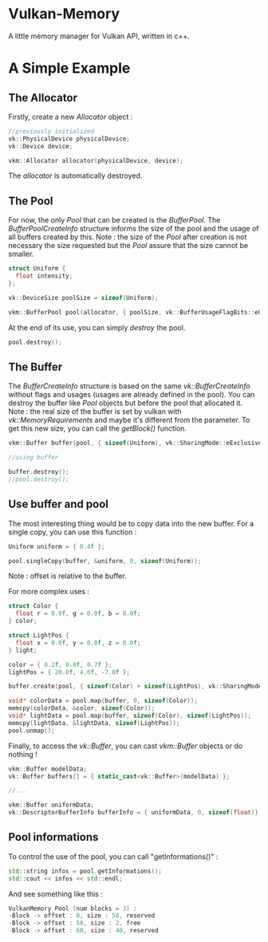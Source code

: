 # Vulkan-Memory
A little memory manager for Vulkan API, written in c++.

# A Simple Example
## The Allocator
Firstly, create a new *Allocator* object :
```c++
//previously initialized
vk::PhysicalDevice physicalDevice;
vk::Device device;

vkm::Allocator allocator(physicalDevice, device);
```
The *allocator* is automatically destroyed.

## The Pool
For now, the only *Pool* that can be created is the *BufferPool*. The *BufferPoolCreateInfo* structure informs the size of the pool and the usage of all buffers created by this.
Note : the size of the *Pool* after creation is not necessary the size requested but the *Pool* assure that the size cannot be smaller.
```c++
struct Uniform {
  float intensity;
};

vk::DeviceSize poolSize = sizeof(Uniform);

vkm::BufferPool pool(allocator, { poolSize, vk::BufferUsageFlagBits::eUniformBuffer }, vk::MemoryPropertyFlagBits::eHostVisible |  vk::MemoryPropertyFlagBits::eHostCoherent);
```
At the end of its use, you can simply *destroy* the pool.
```c++
pool.destroy();
```

## The Buffer
The *BufferCreateInfo* structure is based on the same *vk::BufferCreateInfo* without flags and usages (usages are already defined in the pool). You can destroy the buffer like *Pool* objects but before the pool that allocated it.
Note : the real size of the buffer is set by vulkan with *vk::MemoryRequirements* and maybe it's different from the parameter. To get this new size, you can call the *getBlock()* function.
```c++
vkm::Buffer buffer(pool, { sizeof(Uniform), vk::SharingMode::eExclusive, 0, nullptr });

//using buffer

buffer.destroy();
//pool.destroy();
```
## Use buffer and pool
The most interesting thing would be to copy data into the new buffer. For a single copy, you can use this function :
```c++
Uniform uniform = { 0.4f };

pool.singleCopy(buffer, &uniform, 0, sizeof(Uniform));
```
Note : offset is relative to the buffer.

For more complex uses :
```c++
struct Color {
  float r = 0.0f, g = 0.0f, b = 0.0f;
} color;

struct LightPos {
  float x = 0.0f, y = 0.0f, z = 0.0f;
} light;

color = { 0.2f, 0.8f, 0.7f };
lightPos = { 20.0f, 4.0f, -7.0f };

buffer.create(pool, { sizeof(Color) + sizeof(LightPos), vk::SharingMode::eExclusive, 0, nullptr });

void* colorData = pool.map(buffer, 0, sizeof(Color));
memcpy(colorData, &color, sizeof(Color));
void* lightData = pool.map(buffer, sizeof(Color), sizeof(LightPos));
memcpy(lightData, &lightData, sizeof(LightPos));
pool.unmap();
```
Finally, to access the *vk::Buffer*, you can cast *vkm::Buffer* objects or do nothing !
```c++
vkm::Buffer modelData;
vk::Buffer buffers[] = { static_cast<vk::Buffer>(modelData) };

//...

vkm::Buffer uniformData;
vk::DescriptorBufferInfo bufferInfo = { uniformData, 0, sizeof(float)};
```

## Pool informations
To control the use of the pool, you can call "getInformations()" :
```c++
std::string infos = pool.getInformations();
std::cout << infos << std::endl;
```
And see something like this :
```c++
VulkanMemory Pool (num blocks = 3) :
-Block -> offset : 0, size : 58, reserved
-Block -> offset : 58, size : 2, free
-Block -> offset : 60, size : 40, reserved
```
